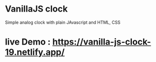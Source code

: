 # VanillaJS clock

Simple analog clock with plain JAvascript and HTML, CSS

# live Demo : https://vanilla-js-clock-19.netlify.app/
